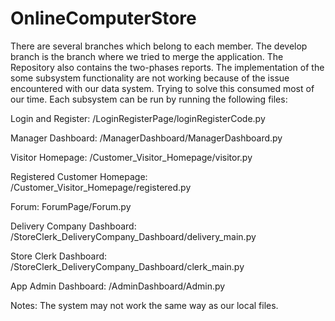 # OnlineComputerStore

There are several branches which belong to each member. The develop branch is the branch where we tried to merge the application. The Repository also contains the two-phases reports. The implementation of the some subsystem functionality are not working because of the issue encountered with our data system. Trying to solve this consumed most of our time. Each subsystem can be run by running the following files:

Login and Register:
/LoginRegisterPage/loginRegisterCode.py

Manager Dashboard:
/ManagerDashboard/ManagerDashboard.py

Visitor Homepage:
/Customer_Visitor_Homepage/visitor.py

Registered Customer Homepage:
/Customer_Visitor_Homepage/registered.py

Forum:
ForumPage/Forum.py

Delivery Company Dashboard:
/StoreClerk_DeliveryCompany_Dashboard/delivery_main.py

Store Clerk Dashboard:
/StoreClerk_DeliveryCompany_Dashboard/clerk_main.py

App Admin Dashboard:
/AdminDashboard/Admin.py

Notes: The system may not work the same way as our local files.
